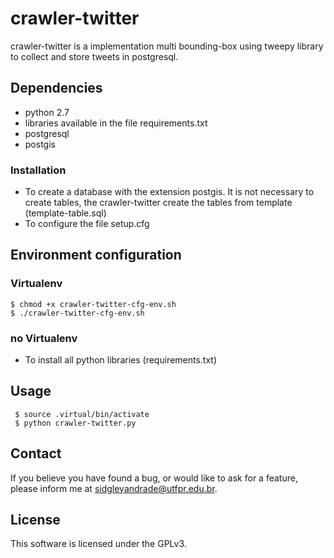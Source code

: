 # crawler-twitter

crawler-twitter is a implementation multi bounding-box using tweepy library to collect and store tweets in postgresql.

## Dependencies

* python 2.7
* libraries available in the file requirements.txt
* postgresql
* postgis

### Installation

* To create a database with the extension postgis. It is not necessary to create tables, the crawler-twitter create the tables from template (template-table.sql)
* To configure the file setup.cfg

## Environment configuration

### Virtualenv

    $ chmod +x crawler-twitter-cfg-env.sh
    $ ./crawler-twitter-cfg-env.sh

### no Virtualenv

* To install all python libraries  (requirements.txt)

## Usage

     $ source .virtual/bin/activate
     $ python crawler-twitter.py
     
## Contact

If you believe you have found a bug, or would like to ask for a feature, please inform me at sidgleyandrade@utfpr.edu.br.

## License

This software is licensed under the GPLv3.
